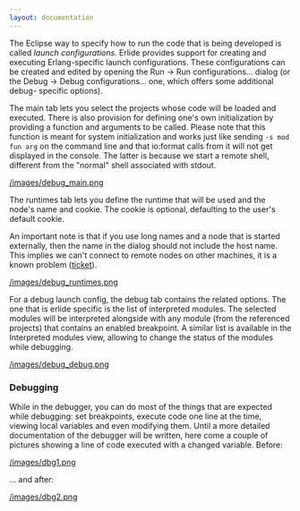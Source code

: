 ```yaml
---
layout: documentation
---
```


The Eclipse way to specify how to run the code that is being developed is
called _launch configurations_. Erlide provides support for creating and
executing Erlang-specific launch configurations. These configurations can be
created and edited by opening the Run -> Run configurations... dialog (or the
Debug -> Debug configurations... one, which offers some additional debug-
specific options).

The main tab lets you select the projects whose code will be loaded and
executed. There is also provision for defining one's own initialization by
providing a function and arguments to be called. Please note that this function is meant for system initialization and works just like sending ```-s mod fun arg``` on the command line and that io:format calls from it will not get displayed in the console. The latter is because we start a remote shell, different from the "normal" shell associated with stdout.

[/images/debug_main.png](frame)

The runtimes tab lets you define the runtime that will be used and the node's
name and cookie. The cookie is optional, defaulting to the user's default
cookie.

An important note is that if you use long names and a node that is started externally, then the name in the dialog should not include the host name. This implies we can't connect to remote nodes on other machines, it is a known problem ([ticket](https://www.assembla.com/spaces/erlide/tickets/882-can-t-run-debug-on-external-nodes-on-remote-machines)).

[/images/debug_runtimes.png](frame)

For a debug launch config, the debug tab contains the related options. The one
that is erlide specific is the list of interpreted modules. The selected
modules will be interpreted alongside with any module (from the referenced
projects) that contains an enabled breakpoint. A similar list is available in
the Interpreted modules view, allowing to change the status of the modules
while debugging.

[/images/debug_debug.png](frame)

### Debugging

While in the debugger, you can do most of the things that are expected while
debugging: set breakpoints, execute code one line at the time, viewing local
variables and even modifying them. Until a more detailed documentation of the
debugger will be written, here come a couple of pictures showing a line of
code executed with a changed variable. Before:

[/images/dbg1.png](frame)

... and after:

[/images/dbg2.png](frame)


